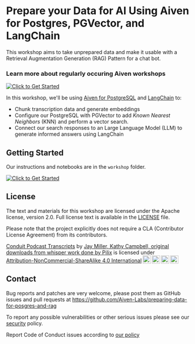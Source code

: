 # Prepare your Data for AI Using Aiven for Postgres, PGVector, and LangChain

This workshop aims to take unprepared data and make it usable with a Retrieval Augmentation Generation (RAG) Pattern for a chat bot.

### Learn more about regularly occuring Aiven workshops

[![Click to Get Started](https://img.shields.io/badge/Learn%20about%20Upcoming%20Workshops!-005eb8?style=for-the-badge)](https://aiven.io/developer-workshops)

In this workshop, we'll be using [Aiven for PostgreSQL](https://aiven.io/postgresql) and [LangChain](https://www.langchain.com/) to:

- Chunk transcription data and generate embeddings
- Configure our PostgreSQL with PGVector to add _Known Nearest Neighbors_ (KNN) and perform a vector search.
- Connect our search responses to an Large Language Model (LLM) to generate informed answers using LangChain

## Getting Started

Our instructions and notebooks are in the `workshop` folder.

[![Click to Get Started](https://img.shields.io/badge/Get%20Started!-005eb8?style=for-the-badge)](./workshop/README.md)

## License

The text and materials for this workshop are licensed under the Apache license, version 2.0. Full license text is available in the [LICENSE](LICENSE) file.

Please note that the project explicitly does not require a CLA (Contributor License Agreement) from its contributors.

<p xmlns:cc="http://creativecommons.org/ns#" xmlns:dct="http://purl.org/dc/terms/"><a property="dct:title" rel="cc:attributionURL" href="https://github.com/kjaymiller/conduit-transcripts">Conduit Podcast Transcripts</a> by <a rel="cc:attributionURL dct:creator" property="cc:attributionName" href="https://relay.fm/conduit">Jay Miller, Kathy Campbell, original downloads from whisper work done by Pilix</a> is licensed under <a href="http://creativecommons.org/licenses/by-nc-sa/4.0/?ref=chooser-v1" target="_blank" rel="license noopener noreferrer" style="display:inline-block;">Attribution-NonCommercial-ShareAlike 4.0 International<img style="height:22px!important;margin-left:3px;vertical-align:text-bottom;" src="https://mirrors.creativecommons.org/presskit/icons/cc.svg?ref=chooser-v1"><img style="height:22px!important;margin-left:3px;vertical-align:text-bottom;" src="https://mirrors.creativecommons.org/presskit/icons/by.svg?ref=chooser-v1"><img style="height:22px!important;margin-left:3px;vertical-align:text-bottom;" src="https://mirrors.creativecommons.org/presskit/icons/nc.svg?ref=chooser-v1"><img style="height:22px!important;margin-left:3px;vertical-align:text-bottom;" src="https://mirrors.creativecommons.org/presskit/icons/sa.svg?ref=chooser-v1"></a></p>

## Contact

Bug reports and patches are very welcome, please post them as GitHub issues and pull requests at <https://github.com/Aiven-Labs/preparing-data-for-posgres-and-rag>

To report any possible vulnerabilities or other serious issues please see our [security](SECURITY.md) policy.

Report Code of Conduct issues according to [our policy](https://github.com/Aiven-Labs/.github/blob/main/CODE_OF_CONDUCT.md)
